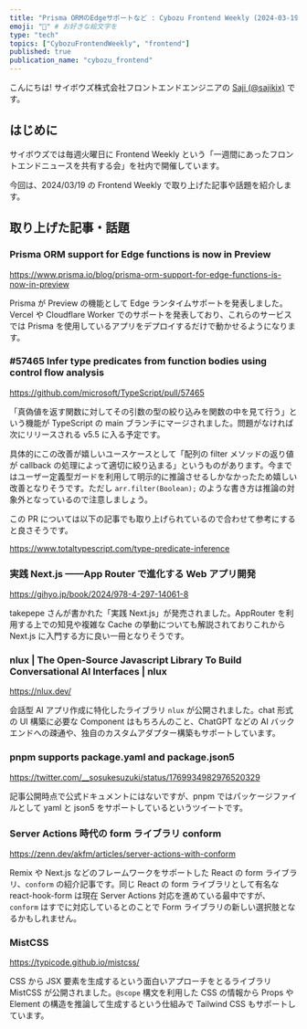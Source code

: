 ```yaml
---
title: "Prisma ORMのEdgeサポートなど : Cybozu Frontend Weekly (2024-03-19号)" # 目立ったニュースを選ぶ
emoji: "🌲" # お好きな絵文字を
type: "tech"
topics: ["CybozuFrontendWeekly", "frontend"]
published: true
publication_name: "cybozu_frontend"
---
```


こんにちは! サイボウズ株式会社フロントエンドエンジニアの [Saji (@sajikix)](https://twitter.com/sajikix) です。

## はじめに

サイボウズでは毎週火曜日に Frontend Weekly という「一週間にあったフロントエンドニュースを共有する会」を社内で開催しています。

今回は、2024/03/19 の Frontend Weekly で取り上げた記事や話題を紹介します。

## 取り上げた記事・話題

### Prisma ORM support for Edge functions is now in Preview

https://www.prisma.io/blog/prisma-orm-support-for-edge-functions-is-now-in-preview

Prisma が Preview の機能として Edge ランタイムサポートを発表しました。Vercel や Cloudflare Worker でのサポートを発表しており、これらのサービスでは Prisma を使用しているアプリをデプロイするだけで動かせるようになります。

### #57465 Infer type predicates from function bodies using control flow analysis

https://github.com/microsoft/TypeScript/pull/57465

「真偽値を返す関数に対してその引数の型の絞り込みを関数の中を見て行う」という機能が TypeScript の main ブランチにマージされました。問題がなければ次にリリースされる v5.5 に入る予定です。

具体的にこの改善が嬉しいユースケースとして「配列の filter メソッドの返り値が callback の処理によって適切に絞り込まる」というものがあります。今まではユーザー定義型ガードを利用して明示的に推論させるしかなかったため嬉しい改善となりそうです。ただし `arr.filter(Boolean);` のような書き方は推論の対象外となっているので注意しましょう。

この PR については以下の記事でも取り上げられているので合わせて参考にすると良さそうです。

https://www.totaltypescript.com/type-predicate-inference

### 実践 Next.js ——App Router で進化する Web アプリ開発

https://gihyo.jp/book/2024/978-4-297-14061-8

takepepe さんが書かれた「実践 Next.js」が発売されました。AppRouter を利用する上での知見や複雑な Cache の挙動についても解説されておりこれから Next.js に入門する方に良い一冊となりそうです。

### nlux | The Open-Source Javascript Library To Build Conversational AI Interfaces | nlux

https://nlux.dev/

会話型 AI アプリ作成に特化したライブラリ `nlux` が公開されました。chat 形式の UI 構築に必要な Component はもちろんのこと、ChatGPT などの AI バックエンドへの疎通や、独自のカスタムアダプター構築もサポートしています。

### pnpm supports package.yaml and package.json5

https://twitter.com/__sosukesuzuki/status/1769934982976520329

記事公開時点で公式ドキュメントにはないですが、pnpm ではパッケージファイルとして yaml と json5 をサポートしているというツイートです。

### Server Actions 時代の form ライブラリ conform

https://zenn.dev/akfm/articles/server-actions-with-conform

Remix や Next.js などのフレームワークをサポートした React の form ライブラリ、`conform` の紹介記事です。同じ React の form ライブラリとして有名な react-hook-form は現在 Server Actions 対応を進めている最中ですが、`conform` はすでに対応しているとのことで Form ライブラリの新しい選択肢となるかもしれません。

### MistCSS

https://typicode.github.io/mistcss/

CSS から JSX 要素を生成するという面白いアプローチをとるライブラリ MistCSS が公開されました。`@scope` 構文を利用した CSS の情報から Props や Element の構造を推論して生成するという仕組みで Tailwind CSS もサポートしています。
